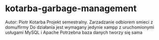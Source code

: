 # kotarba-garbage-management
Autor: Piotr Kotarba
Projekt semestralny. Zarzadzanie odbiorem smieci z domu/firmy
Do działania jest wymagany jedynie xampp z uruchomionymi usługami MySQL i Apache
Potrzebna baza danych tworzy się sama
